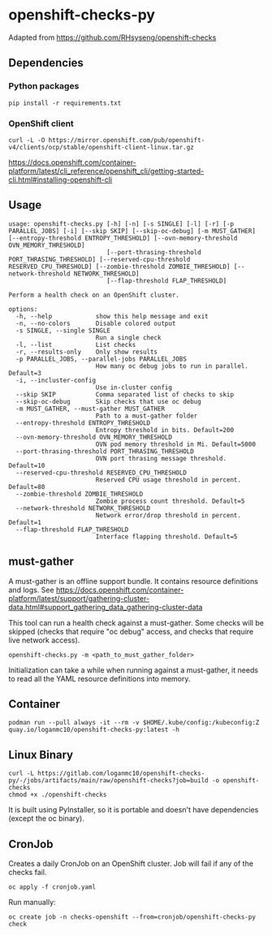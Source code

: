 # openshift-checks-py
Adapted from https://github.com/RHsyseng/openshift-checks

## Dependencies
### Python packages
```
pip install -r requirements.txt
```
### OpenShift client
```
curl -L -O https://mirror.openshift.com/pub/openshift-v4/clients/ocp/stable/openshift-client-linux.tar.gz
```
https://docs.openshift.com/container-platform/latest/cli_reference/openshift_cli/getting-started-cli.html#installing-openshift-cli

## Usage
```
usage: openshift-checks.py [-h] [-n] [-s SINGLE] [-l] [-r] [-p PARALLEL_JOBS] [-i] [--skip SKIP] [--skip-oc-debug] [-m MUST_GATHER] [--entropy-threshold ENTROPY_THRESHOLD] [--ovn-memory-threshold OVN_MEMORY_THRESHOLD]
                           [--port-thrasing-threshold PORT_THRASING_THRESHOLD] [--reserved-cpu-threshold RESERVED_CPU_THRESHOLD] [--zombie-threshold ZOMBIE_THRESHOLD] [--network-threshold NETWORK_THRESHOLD]
                           [--flap-threshold FLAP_THRESHOLD]

Perform a health check on an OpenShift cluster.

options:
  -h, --help            show this help message and exit
  -n, --no-colors       Disable colored output
  -s SINGLE, --single SINGLE
                        Run a single check
  -l, --list            List checks
  -r, --results-only    Only show results
  -p PARALLEL_JOBS, --parallel-jobs PARALLEL_JOBS
                        How many oc debug jobs to run in parallel. Default=3
  -i, --incluster-config
                        Use in-cluster config
  --skip SKIP           Comma separated list of checks to skip
  --skip-oc-debug       Skip checks that use oc debug
  -m MUST_GATHER, --must-gather MUST_GATHER
                        Path to a must-gather folder
  --entropy-threshold ENTROPY_THRESHOLD
                        Entropy threshold in bits. Default=200
  --ovn-memory-threshold OVN_MEMORY_THRESHOLD
                        OVN pod memory threshold in Mi. Default=5000
  --port-thrasing-threshold PORT_THRASING_THRESHOLD
                        OVN port thrasing message threshold. Default=10
  --reserved-cpu-threshold RESERVED_CPU_THRESHOLD
                        Reserved CPU usage threshold in percent. Default=80
  --zombie-threshold ZOMBIE_THRESHOLD
                        Zombie process count threshold. Default=5
  --network-threshold NETWORK_THRESHOLD
                        Network error/drop threshold in percent. Default=1
  --flap-threshold FLAP_THRESHOLD
                        Interface flapping threshold. Default=5
```

## must-gather
A must-gather is an offline support bundle. It contains resource definitions and logs. See https://docs.openshift.com/container-platform/latest/support/gathering-cluster-data.html#support_gathering_data_gathering-cluster-data

This tool can run a health check against a must-gather. Some checks will be skipped (checks that require "oc debug" access, and checks that require live network access).

```
openshift-checks.py -m <path_to_must_gather_folder>
```
Initialization can take a while when running against a must-gather, it needs to read all the YAML resource definitions into memory.
## Container
```
podman run --pull always -it --rm -v $HOME/.kube/config:/kubeconfig:Z quay.io/loganmc10/openshift-checks-py:latest -h
```

## Linux Binary
```
curl -L https://gitlab.com/loganmc10/openshift-checks-py/-/jobs/artifacts/main/raw/openshift-checks?job=build -o openshift-checks
chmod +x ./openshift-checks
```

It is built using PyInstaller, so it is portable and doesn't have dependencies (except the oc binary).

## CronJob
Creates a daily CronJob on an OpenShift cluster. Job will fail if any of the checks fail.
```
oc apply -f cronjob.yaml
```
Run manually:
```
oc create job -n checks-openshift --from=cronjob/openshift-checks-py check
```
